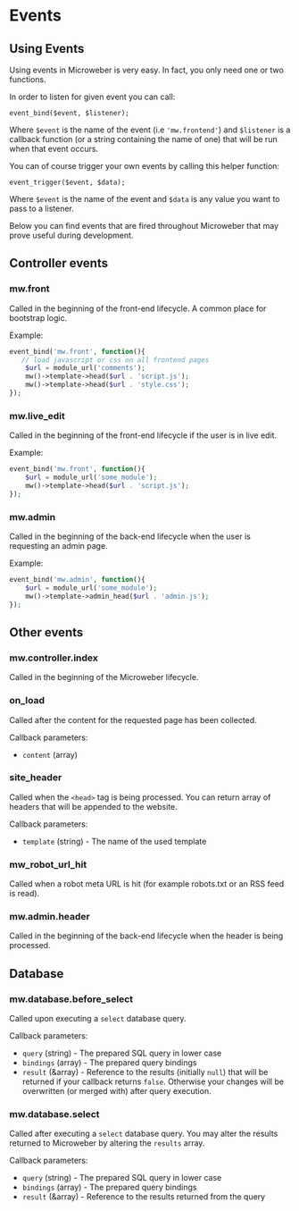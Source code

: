 # Events

## Using Events

Using events in Microweber is very easy. In fact, you only need one or two functions.

In order to listen for given event you can call:
```
event_bind($event, $listener);
```
Where `$event` is the name of the event (i.e `'mw.frontend'`) and `$listener` is a callback function (or a string containing the name of one) that will be run when that event occurs.

You can of course trigger your own events by calling this helper function:
```
event_trigger($event, $data);
```
Where `$event` is the name of the event and `$data` is any value you want to pass to a listener.

Below you can find events that are fired throughout Microweber that may prove useful during development.


## Controller events


### mw.front

Called in the beginning of the front-end lifecycle. A common place for bootstrap logic.


Example:
```php
event_bind('mw.front', function(){
   // load javascript or css on all frontend pages
    $url = module_url('comments');
    mw()->template->head($url . 'script.js');
    mw()->template->head($url . 'style.css');
});
``` 

### mw.live_edit

Called in the beginning of the front-end lifecycle if the user is in live edit.

Example:
```php
event_bind('mw.front', function(){
    $url = module_url('some_module');
    mw()->template->head($url . 'script.js');
});
``` 


### mw.admin

Called in the beginning of the back-end lifecycle when the user is requesting an admin page.


Example:
```php
event_bind('mw.admin', function(){
    $url = module_url('some_module');
    mw()->template->admin_head($url . 'admin.js');
});
``` 




## Other events



### mw.controller.index

Called in the beginning of the Microweber lifecycle.

### on_load

Called after the content for the requested page has been collected.

Callback parameters:
* `content` (array)

### site_header

Called when the `<head>` tag is being processed. You can return array of headers that will be appended to the website.

Callback parameters:
* `template` (string) - The name of the used template

### mw_robot_url_hit

Called when a robot meta URL is hit (for example robots.txt or an RSS feed is read).


### mw.admin.header

Called in the beginning of the back-end lifecycle when the header is being processed.

## Database

### mw.database.before_select

Called upon executing a `select` database query.

Callback parameters:
* `query` (string) - The prepared SQL query in lower case
* `bindings` (array) - The prepared query bindings
* `result` (&array) - Reference to the results (initially `null`) that will be returned if your callback returns `false`. Otherwise your changes will be overwritten (or merged with) after query execution.

### mw.database.select

Called after executing a `select` database query. You may alter the results returned to Microweber by altering the `results` array.

Callback parameters:
* `query` (string) - The prepared SQL query in lower case
* `bindings` (array) - The prepared query bindings
* `result` (&array) - Reference to the results returned from the query